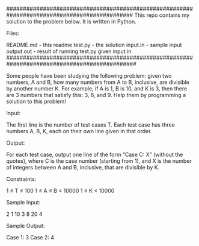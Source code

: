 ##############################################################################################
This repo contains my solution to the problem below. It is written in Python. 

Files:

README.md  - this readme
test.py    - the solution
input.in   - sample input
output.out - result of running test.py given input.in
###############################################################################################


Some people have been studying the following problem: given two numbers, A and B, how many numbers from A to B, inclusive, 
are divisible by another number K. For example, if A is 1, B is 10, and K is 3, then there are 3 numbers that satisfy this: 
3, 6, and 9. Help them by programming a solution to this problem!

Input:

The first line is the number of test cases T. Each test case has three numbers A, B, K, each on their own line given in that order.

Output:

For each test case, output one line of the form “Case C: X” (without the quotes), where C is the case number (starting from 1), 
and X is the number of integers between A and B, inclusive, that are divisible by K.

Constraints:

1 ≤ T ≤ 100
1 ≤ A ≤ B < 10000
1 ≤ K < 10000

Sample Input:

2
1
10
3
8
20
4

Sample Output:

Case 1: 3
Case 2: 4
